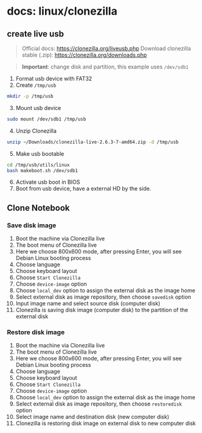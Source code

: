 # docs: linux/clonezilla
## create live usb
> Official docs: https://clonezilla.org/liveusb.php
> Download clonezilla stable (.zip):  https://clonezilla.org/downloads.php

> **Important**: change disk and partition, this example uses `/dev/sdb1`

1. Format usb device with FAT32
2. Create `/tmp/usb`
```bash
mkdir -p /tmp/usb
```
3. Mount usb device
```bash
sudo mount /dev/sdb1 /tmp/usb
```
4. Unzip Clonezilla
```bash
unzip ~/Downloads/clonezilla-live-2.6.3-7-amd64.zip -d /tmp/usb
```
5. Make usb bootable
```bash
cd /tmp/usb/utils/linux
bash makeboot.sh /dev/sdb1
```
6. Activate usb boot in BIOS
7. Boot from usb device, have a external HD by the side.

## Clone Notebook
### Save disk image
1. Boot the machine via Clonezilla live
2. The boot menu of Clonezilla live
3. Here we choose 800x600 mode, after pressing Enter, you will see Debian Linux booting process
4. Choose language
5. Choose keyboard layout
6. Choose `Start Clonezilla`
7. Choose `device-image` option
8. Choose `local_dev` option to assign the external disk as the image home
9. Select external disk as image repository, then choose `savedisk` option
10. Input image name and select source disk (computer disk)
11. Clonezilla is saving disk image (computer disk) to the partition of the external disk

### Restore disk image
1. Boot the machine via Clonezilla live
2. The boot menu of Clonezilla live
3. Here we choose 800x600 mode, after pressing Enter, you will see Debian Linux booting process
4. Choose language
5. Choose keyboard layout
6. Choose `Start Clonezilla`
7. Choose `device-image` option
8. Choose `local_dev` option to assign the external disk as the image home
9. Select external disk as image repository, then choose `restoredisk` option
10. Select image name and destination disk (new computer disk)
11. Clonezilla is restoring disk image on external disk to new computer disk